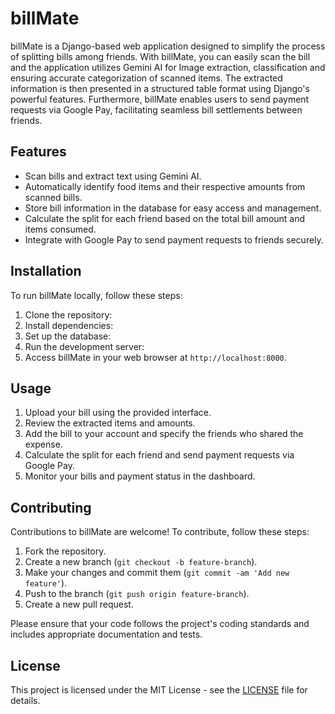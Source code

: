 # billMate

billMate is a Django-based web application designed to simplify the process of splitting bills among friends. With billMate, you can easily scan the bill and the application utilizes Gemini AI for
Image extraction, classification and ensuring accurate categorization of scanned items. The extracted information is then presented in a structured table format using Django's powerful features. Furthermore,
billMate enables users to send payment requests via Google Pay, facilitating seamless bill settlements between friends.

## Features

- Scan bills and extract text using Gemini AI.
- Automatically identify food items and their respective amounts from scanned bills.
- Store bill information in the database for easy access and management.
- Calculate the split for each friend based on the total bill amount and items consumed.
- Integrate with Google Pay to send payment requests to friends securely.

## Installation

To run billMate locally, follow these steps:

1. Clone the repository:
2. Install dependencies:
3. Set up the database:  
4. Run the development server:
5. Access billMate in your web browser at `http://localhost:8000`.

## Usage

1. Upload your bill using the provided interface.
2. Review the extracted items and amounts.
3. Add the bill to your account and specify the friends who shared the expense.
4. Calculate the split for each friend and send payment requests via Google Pay.
5. Monitor your bills and payment status in the dashboard.

## Contributing

Contributions to billMate are welcome! To contribute, follow these steps:

1. Fork the repository.
2. Create a new branch (`git checkout -b feature-branch`).
3. Make your changes and commit them (`git commit -am 'Add new feature'`).
4. Push to the branch (`git push origin feature-branch`).
5. Create a new pull request.

Please ensure that your code follows the project's coding standards and includes appropriate documentation and tests.

## License

This project is licensed under the MIT License - see the [LICENSE](LICENSE) file for details.


